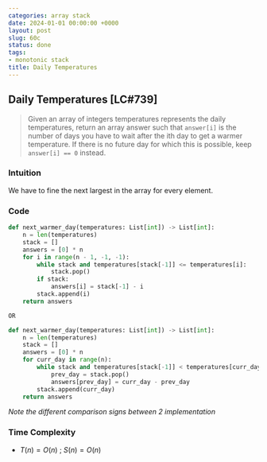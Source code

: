 ```yaml
---
categories: array stack
date: 2024-01-01 00:00:00 +0000
layout: post
slug: 60c
status: done
tags:
- monotonic stack
title: Daily Temperatures
---
```


## Daily Temperatures [LC#739]

> Given an array of integers temperatures represents the daily temperatures, return an array answer such that `answer[i]` is the number of days you have to wait after the ith day to get a warmer temperature. If there is no future day for which this is possible, keep `answer[i] == 0` instead.

### Intuition
We have to fine the next largest in the array for every element.


### Code

```python
def next_warmer_day(temperatures: List[int]) -> List[int]:
    n = len(temperatures)
    stack = []
    answers = [0] * n
    for i in range(n - 1, -1, -1):
        while stack and temperatures[stack[-1]] <= temperatures[i]:
            stack.pop()
        if stack:
            answers[i] = stack[-1] - i
        stack.append(i)
    return answers

OR

def next_warmer_day(temperatures: List[int]) -> List[int]:
    n = len(temperatures)
    stack = []
    answers = [0] * n
    for curr_day in range(n):
        while stack and temperatures[stack[-1]] < temperatures[curr_day]:
            prev_day = stack.pop()
            answers[prev_day] = curr_day - prev_day
        stack.append(curr_day)
    return answers
```
_Note the different comparison signs between 2 implementation_

### Time Complexity
- $T(n) = O(n)$ ; $S(n) = O(n)$